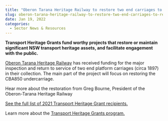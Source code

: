 ```yaml
---
title: "Oberon Tarana Heritage Railway to restore two end carriages to return to service"
slug: oberon-tarana-heritage-railway-to-restore-two-end-carriages-to-return-to-service
date: Jan 19, 2022
categories:
  - Sector News & Resources
---
```



**Transport Heritage Grants fund worthy projects that restore or maintain significant NSW transport heritage assets, and facilitate engagement with the public.**

[Oberon Tarana Heritage Railway](https://youtu.be/0NMHw2wSsEI) has received funding for the major inspection and return to service of two end platform carriages (circa 1897) in their collection. The main part of the project will focus on restoring the CBA850 undercarriage.

Hear more about the restoration from Greg Bourne, President of the Oberon-Tarana Heritage Railway

[See the full list of 2021 Transport Heritage Grant recipients.](https://bit.ly/3Ek0NTq)

Learn more about the [Transport Heritage Grants program.](https://www.thnsw.com.au/funding-support)
